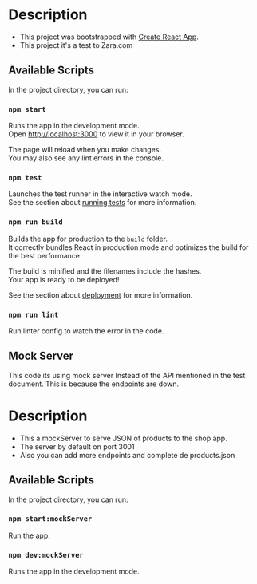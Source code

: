 # Description

- This project was bootstrapped with [Create React App](https://github.com/facebook/create-react-app).
- This project it's a test to Zara.com

## Available Scripts

In the project directory, you can run:

### `npm start`

Runs the app in the development mode.\
Open [http://localhost:3000](http://localhost:3000) to view it in your browser.

The page will reload when you make changes.\
You may also see any lint errors in the console.

### `npm test`

Launches the test runner in the interactive watch mode.\
See the section about [running tests](https://facebook.github.io/create-react-app/docs/running-tests) for more information.

### `npm run build`

Builds the app for production to the `build` folder.\
It correctly bundles React in production mode and optimizes the build for the best performance.

The build is minified and the filenames include the hashes.\
Your app is ready to be deployed!

See the section about [deployment](https://facebook.github.io/create-react-app/docs/deployment) for more information.

### `npm run lint`

Run linter config to watch the error in the code.

## Mock Server

This code its using mock server Instead of the API mentioned in the test document. This is because the endpoints are down.

# Description

- This a mockServer to serve JSON of products to the shop app.
- The server by default on port 3001
- Also you can add more endpoints and complete de products.json

## Available Scripts

In the project directory, you can run:

### `npm start:mockServer`

Run the app.

### `npm dev:mockServer`

Runs the app in the development mode.